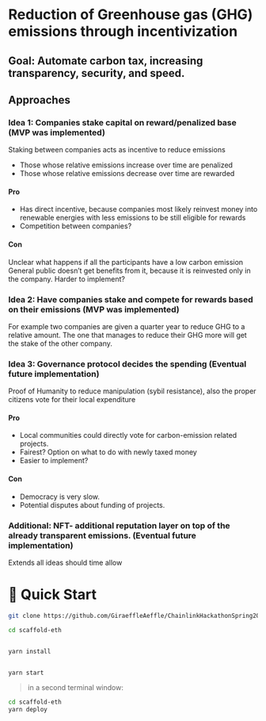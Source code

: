 # Reduction of Greenhouse gas (GHG) emissions through incentivization

## Goal: Automate carbon tax, increasing transparency, security, and speed.

## Approaches

### Idea 1: Companies stake capital on reward/penalized base (MVP was implemented)

Staking between companies acts as incentive to reduce emissions
- Those whose relative emissions increase over time are penalized
- Those whose relative emissions decrease over time are rewarded

#### Pro
- Has direct incentive, because companies most likely reinvest money into renewable energies with less emissions to be still eligible for rewards
- Competition between companies?

#### Con
Unclear what happens if all the participants have a low carbon emission
General public doesn’t get benefits from it, because it is reinvested only in the company.
Harder to implement?

### Idea 2: Have companies stake and compete for rewards based on their emissions (MVP was implemented)

For example two companies are given a quarter year to reduce GHG to a relative amount. The one that manages to reduce their GHG more will get the stake of the other company.


### Idea 3: Governance protocol decides the spending (Eventual future implementation)

Proof of Humanity to reduce manipulation (sybil resistance), also the proper citizens vote for their local expenditure

#### Pro
- Local communities could directly vote for carbon-emission related projects. 
- Fairest?  Option on what to do with newly taxed money
- Easier to implement?
#### Con
- Democracy is very slow.
- Potential disputes about funding of projects.

### Additional: NFT- additional reputation layer on top of the already transparent emissions. (Eventual future implementation)

Extends all ideas should time allow


# 🏃 Quick Start

```bash
git clone https://github.com/GiraeffleAeffle/ChainlinkHackathonSpring2021.git

cd scaffold-eth
```

```bash

yarn install

```

```bash

yarn start

```

> in a second terminal window:

```bash
cd scaffold-eth
yarn deploy

```
